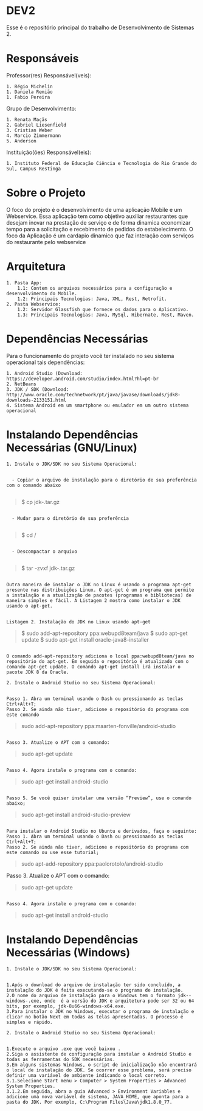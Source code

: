 
<h1><a></a>DEV2</h1>
<p>Esse é o repositório principal do trabalho de Desenvolvimento de Sistemas 2.</p>
<h1>Responsáveis</h1>
<p>Professor(res) Responsável(veis):</p>
<pre><code>1. Régio Michelin
1. Daniela Remião
1. Fabio Pereira
</code></pre>
<p>Grupo de Desenvolvimento:</p>
<pre><code>1. Renata Maçãs
2. Gabriel Liesenfield
3. Cristian Weber
4. Marcio Zimmermann
5. Anderson 
</code></pre>
<p>Instituição(ões) Responsável(eis):</p>
<pre><code>1. Instituto Federal de Educação Ciência e Tecnologia do Rio Grande do Sul, Campus Restinga
</code></pre>
<h1><a ></a>Sobre o Projeto</h1>
<p>O foco do projeto é o desenvolvimento de uma aplicação Mobile e um Webservice. Essa aplicação tem como objetivo auxiliar restaurantes que desejam inovar na prestação de serviço e de forma dinamica economizar tempo para a solicitação e recebimento de pedidos do estabelecimento. O foco da Aplicação é um cardapio dinamico que faz interação com serviços do restaurante pelo webservice</p>
<h1>Arquitetura</h1>
<pre><code>1. Pasta App:
    1.1: Contem os arquivos necessários para a configuração e desenvolvimento do Mobile.
    1.2: Principais Tecnologias: Java, XML, Rest, Retrofit. 
2. Pasta Webservice:
    1.2: Servidor Glassfish que fornece os dados para o Aplicativo.
    1.3: Principais Tecnologias: Java, MySql, Hibernate, Rest, Maven.
</code></pre>
<h1>Dependências Necessárias</h1>
<p>Para o funcionamento do projeto você ter instalado no seu sistema operacional tais dependências:</p>
<pre><code>1. Android Studio (Download: <a>https://developer.android.com/studio/index.html?hl=pt-br</a>
2. NetBeans
3. JDK / SDK (Download: <a>http://www.oracle.com/technetwork/pt/java/javase/downloads/jdk8-downloads-2133151.html</a>
4. Sistema Android em um smartphone ou emulador em um outro sistema operacional
</code></pre>
<h1>Instalando Dependências Necessárias (GNU/Linux)</h1>
<pre><code>1. Instale o JDK/SDK no seu Sistema Operacional:
</code></pre>
  <pre><code>
  - Copiar o arquivo de instalação para o diretório de sua preferência com o comando abaixo
  </code></pre>
   <blockquote>
    $ cp jdk-<versão>.tar.gz <caminho-completo-do-seu-diretório>
    </blockquote>
  <pre><code> 
  - Mudar para o diretório de sua preferência
  </code></pre>
   <blockquote>
    $ cd /<caminho-completo-do-seu-diretório>
       </blockquote>
   <pre><code>
  - Descompactar o arquivo
  </code></pre>
   <blockquote>
    $ tar -zvxf jdk-<versão>.tar.gz
      </blockquote>
    <pre><code>
Outra maneira de instalar o JDK no Linux é usando o programa apt-get presente nas distribuições Linux. O apt-get é um programa que permite a instalação e a atualização de pacotes (programas e bibliotecas) de maneira simples e fácil. A Listagem 2 mostra como instalar o JDK usando o apt-get.
</code></pre>
 <pre><code>
Listagem 2. Instalação do JDK no Linux usando apt-get
</code></pre>
   <blockquote>
    $ sudo add-apt-repository ppa:webupd8team/java
    $ sudo apt-get update
    $ sudo apt-get install oracle-java8-installer
      </blockquote>
    <pre><code>
O comando add-apt-repository adiciona o local ppa:webupd8team/java no repositório do apt-get. Em seguida o repositório é atualizado com o comando apt-get update. O comando apt-get install irá instalar o pacote JDK 8 da Oracle.
</code></pre>
<pre><code>2. Instale o Android Studio no seu Sistema Operacional:
</code></pre>
<pre><code>
Passo 1. Abra um terminal usando o Dash ou pressionando as teclas Ctrl+Alt+T;
Passo 2. Se ainda não tiver, adicione o repositório do programa com este comando
</code></pre>
<blockquote>
sudo add-apt-repository ppa:maarten-fonville/android-studio
  </blockquote>
  <pre><code>
Passo 3. Atualize o APT com o comando:
</code></pre>
<blockquote>
sudo apt-get update
  </blockquote>
  <pre><code>
Passo 4. Agora instale o programa com o comando:
</code></pre>
<blockquote>
sudo apt-get install android-studio
</blockquote>
<pre><code>
Passo 5. Se você quiser instalar uma versão “Preview”, use o comando abaixo;
</code></pre>
<blockquote>
sudo apt-get install android-studio-preview
</blockquote>
<pre><code>
Para instalar o Android Studio no Ubuntu e derivados, faça o seguinte:
Passo 1. Abra um terminal usando o Dash ou pressionando as teclas Ctrl+Alt+T;
Passo 2. Se ainda não tiver, adicione o repositório do programa com este comando ou use esse tutorial;
</code></pre>
<blockquote>
sudo apt-add-repository ppa:paolorotolo/android-studio
  </blockquote>
Passo 3. Atualize o APT com o comando:
</code></pre>
<blockquote>
sudo apt-get update
  </blockquote>
  <pre><code>
Passo 4. Agora instale o programa com o comando:
</code></pre>
<blockquote>
sudo apt-get install android-studio
  </blockquote> 
<h1>Instalando Dependências Necessárias (Windows)</h1>
<pre><code>1. Instale o JDK/SDK no seu Sistema Operacional:
</code></pre>
<pre><code>
1.Após o download do arquivo de instalação ter sido concluído, a instalação do JDK é feita executando-se o programa de instalação. 
2.O nome do arquivo de instalação para o Windows tem o formato jdk-<versão>-windows-<arquitetura>.exe, onde <versão> é a versão do JDK e arquitetura pode ser 32 ou 64 bits, por exemplo, jdk-8u66-windows-x64.exe. 
3.Para instalar o JDK no Windows, executar o programa de instalação e clicar no botão Next em todas as telas apresentadas. O processo é simples e rápido.
</code></pre>
<pre><code>2. Instale o Android Studio no seu Sistema Operacional:
</code></pre>
<pre><code>
1.Execute o arquivo .exe que você baixou .
2.Siga o assistente de configuração para instalar o Android Studio e todas as ferramentas do SDK necessárias.
3.Em alguns sistemas Windows, o script de inicialização não encontrará o local de instalação do JDK. Se ocorrer esse problema, será preciso definir uma variável de ambiente indicando o local correto.
3.1.Selecione Start menu > Computer > System Properties > Advanced System Properties. 
3.1.2.Em seguida, abra a guia Advanced > Environment Variables e adicione uma nova variável de sistema, JAVA_HOME, que aponta para a pasta do JDK. Por exemplo, C:\Program Files\Java\jdk1.8.0_77.
</code></pre>
